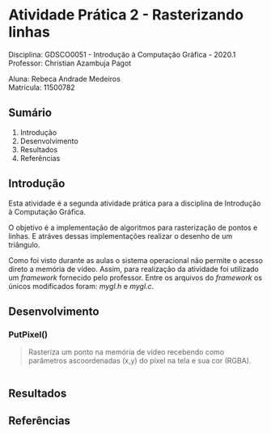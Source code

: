 # Atividade Prática 2 - Rasterizando linhas

Disciplina: GDSCO0051 - Introdução à Computação Gráfica - 2020.1 <br />
Professor: Christian Azambuja Pagot

Aluna: Rebeca Andrade Medeiros <br />
Matrícula: 11500782

## Sumário

1. Introdução
2. Desenvolvimento
3. Resultados
4. Referências

## Introdução

Esta atividade é a segunda atividade prática para a disciplina de Introdução à Computação Gráfica. 

O objetivo é a implementação de algoritmos para rasterização de pontos e linhas. E atráves dessas implementações realizar o desenho de um triângulo.

Como foi visto durante as aulas o sistema operacional não permite o acesso direto a memória de vídeo. Assim, para realização da atividade foi utilizado um *framework* fornecido pelo professor. Entre os arquivos do *framework* os únicos modificados foram: *mygl.h* e *mygl.c*.

## Desenvolvimento



### PutPixel()


> Rasteriza   um   ponto   na   memória   de   vídeo   recebendo   como   parâmetros   ascoordenadas (x,y) do pixel na tela e sua cor (RGBA).

```

```

## Resultados


## Referências
